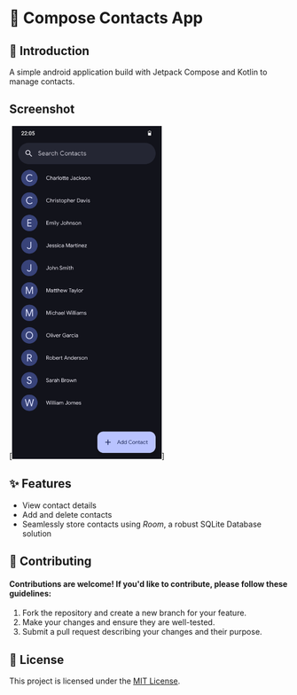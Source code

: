 # 📇 Compose Contacts App

## 🌟 Introduction

A simple android application build with Jetpack Compose and Kotlin to manage contacts.

## Screenshot

[<img src="readme_image.png" width="270" alt="App UI in Dark Theme" />]

## ✨ Features

- View contact details
- Add and delete contacts
- Seamlessly store contacts using *Room*, a robust SQLite Database solution

## 🤝 Contributing

#### Contributions are welcome! If you'd like to contribute, please follow these guidelines:

1. Fork the repository and create a new branch for your feature.
2. Make your changes and ensure they are well-tested.
3. Submit a pull request describing your changes and their purpose.

## 📄 License

This project is licensed under the [MIT License](LICENSE).
